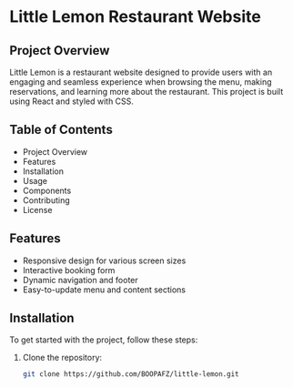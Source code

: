 # Little Lemon Restaurant Website

## Project Overview
Little Lemon is a restaurant website designed to provide users with an engaging and seamless experience when browsing the menu, making reservations, and learning more about the restaurant. This project is built using React and styled with CSS.

## Table of Contents
- Project Overview
- Features
- Installation
- Usage
- Components
- Contributing
- License

## Features
- Responsive design for various screen sizes
- Interactive booking form
- Dynamic navigation and footer
- Easy-to-update menu and content sections

## Installation
To get started with the project, follow these steps:

1. Clone the repository:
   ```bash
   git clone https://github.com/BOOPAFZ/little-lemon.git
